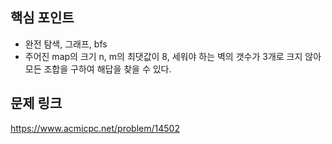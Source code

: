 ## 핵심 포인트

- 완전 탐색, 그래프, bfs
- 주어진 map의 크기 n, m의 최댓값이 8, 세워야 하는 벽의 갯수가 3개로 크지 않아 모든 조합을 구하여 해답을 찾을 수 있다.

## 문제 링크

https://www.acmicpc.net/problem/14502
